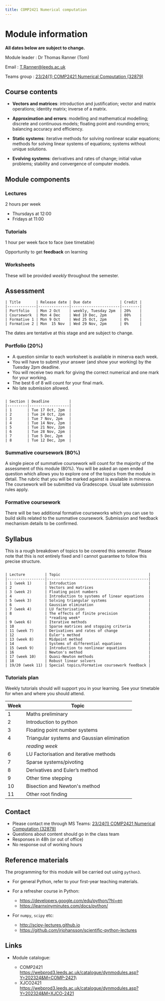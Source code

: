 ```yaml
---
title: COMP2421 Numerical computation
---
```

# Module information

**All dates below are subject to change.**

Module leader
:   Dr Thomas Ranner (Tom)

Email
:   T.Ranner@leeds.ac.uk

Teams group
:   [23/24(1) COMP2421 Numerical Computation (32879)](https://teams.microsoft.com/l/channel/19%3ahUoIeRn2EblWvdn-NlrtZh8E1zp4H5ax9sZ50Y8gj5o1%40thread.tacv2/General?groupId=6940f84b-cee2-4092-a9b8-314aeca01445&tenantId=bdeaeda8-c81d-45ce-863e-5232a535b7cb)

## Course contents

-   **Vectors and matrices**: introduction and justification; vector and matrix operations; identity matrix; inverse of a matrix.

-   **Approximation and errors**: modelling and mathematical modelling; discrete and continuous models; floating point and rounding errors; balancing accuracy and efficiency.

-   **Static systems**: iterative methods for solving nonlinear scalar equations; methods for solving linear systems of equations; systems without unique solutions.

-   **Evolving systems**: derivatives and rates of change; initial value problems; stability and convergence of computer models.

## Module components

### Lectures

2 hours per week

- Thursdays at 12:00
- Fridays at 11:00

### Tutorials

1 hour per week face to face (see timetable)

Opportunity to get **feedback** on learning

### Worksheets

These will be provided *weekly* throughout the semester.

## Assessment

```{table} Assessment schedule
| Title       | Release date | Due date             | Credit |
|-------------|--------------|----------------------|--------|
| Portfolio   | Mon 2 Oct    | weekly, Tuesday 2pm  | 20%    |
| Coursework  | Mon 4 Dec    | Wed 10 Dec, 2pm      | 80%    |
| Formative 1 | Mon 9 Oct    | Wed 25 Oct, 2pm      | 0%     |
| Formative 2 | Mon  15 Nov  | Wed 29 Nov, 2pm      | 0%     |
```

 The dates are tentative at this stage and are subject to change.

### Portfolio (20%)

- A question similar to each worksheet is available in minerva each week.
- You will have to submit your answer (and show your working) by the Tuesday 2pm deadline.
- You will receive two mark for giving the correct numerical and one mark for your working.
- The best 6 of 8 will count for your final mark.
- No late submission allowed.

```{table} Portfolio deadlines

| Section | Deadline         |
|---------|------------------|
| 1       | Tue 17 Oct, 2pm  |
| 2       | Tue 24 Oct, 2pm  |
| 3       | Tue 7 Nov, 2pm   |
| 4       | Tue 14 Nov, 2pm  |
| 5       | Tue 21 Nov, 2pm  |
| 6       | Tue 28 Nov, 2pm  |
| 7       | Tue 5 Dec, 2pm   |
| 8       | Tue 12 Dec, 2pm  |
```

### Summative coursework (80%)

A single piece of summative coursework will count for the majority of the assessment of this module (80%).
You will be asked an open ended question which allows you to explore one of the topics from the module in detail.
The rubric that you will be marked against is available in minerva.
The coursework will be submitted via Gradescope.
Usual late submission rules apply.

### Formative coursework

There will be two additional formative courseworks which you can use to build skills related to the summative coursework.
Submission and feedback mechanism details to be confirmed.

## Syllabus

This is a rough breakdown of topics to be covered this semester. Please note that this is not entirely fixed and I cannot guarantee to follow this precise structure.

```{table} Teaching plan

| Lecture         | Topic                                        |
|-----------------|----------------------------------------------|
| 1 (week 1)      | Introduction                                 |
| 2               | Vectors and matrices                         |
| 3 (week 2)      | Floating point numbers                       |
| 4               | Introduction to systems of linear equations  |
| 5 (week 3)      | Solving triangular systems                   |
| 6               | Gaussian elimination                         |
| 7 (week 4)      | LU factorisation                             |
| 8               | The effects of finite precision              |
|                 | *reading week*                               |
| 9 (week 6)      | Iterative methods                            |
| 10              | Sparse matrices and stopping criteria        |
| 11 (week 7)     | Derivatives and rates of change              |
| 12              | Euler's method                               |
| 13 (week 8)     | Midpoint method                              |
| 14              | Systems of differential equations            |
| 15 (week 9)     | Introduction to nonlinear equations          |
| 16              | Newton's method                              |
| 17 (week 10)    | Quasi-Newton methods                         |
| 18              | Robust linear solvers                        |
| 19/20 (week 11) | Special topics/Formative coursework feedback |
```

### Tutorials plan

Weekly tutorials should will support you in your learning. See your timetable for when and where you should attend.

| Week | Topic                                       |
|------|---------------------------------------------|
| 1    | Maths preliminary                           |
| 2    | Introduction to python                      |
| 3    | Floating point number systems               |
| 4    | Triangular systems and Gaussian elimination |
|      | *reading week*                              |
| 6    | LU Factorisation and iterative methods      |
| 7    | Sparse systems/pivoting                     |
| 8    | Derivatives and Euler’s method              |
| 9    | Other time stepping                         |
| 10   | Bisection and Newton's method               |
| 11 | Other root finding |

## Contact

- Please contact me through MS Teams: [23/24(1) COMP2421 Numerical Computation (32879)](https://teams.microsoft.com/l/channel/19%3ahUoIeRn2EblWvdn-NlrtZh8E1zp4H5ax9sZ50Y8gj5o1%40thread.tacv2/General?groupId=6940f84b-cee2-4092-a9b8-314aeca01445&tenantId=bdeaeda8-c81d-45ce-863e-5232a535b7cb)
- Questions about content should go in the class team
- Responses in 48h (or out of office)
- No response out of working hours

## Reference materials

The programming for this module will be carried out using `python3`.

-   For general Python, refer to your first-year teaching materials.

-   For a refresher course in Python:

    - <https://developers.google.com/edu/python/?hl=en>
	- <https://learnxinyminutes.com/docs/python/>

-   For `numpy`, `scipy` etc:

    - <http://scipy-lectures.github.io>
    - <https://github.com/jrjohansson/scientific-python-lectures>

## Links

-   Module catalogue:

	- COMP2421 <https://webprod3.leeds.ac.uk/catalogue/dynmodules.asp?Y=202324&M=COMP-2421>\
    - XJCO2421 <https://webprod3.leeds.ac.uk/catalogue/dynmodules.asp?Y=202324&M=XJCO-2421>
